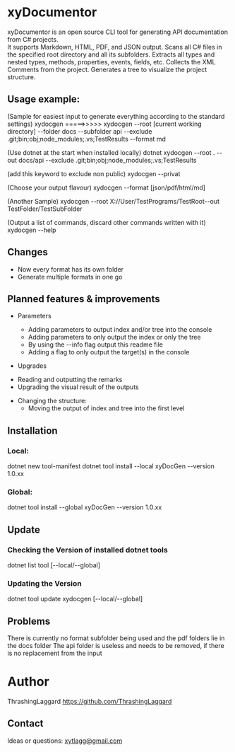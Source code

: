 # xyDocumentor

xyDocumentor is an open source CLI tool for generating API documentation from C# projects.  
It supports Markdown, HTML, PDF, and JSON output.
Scans all C# files in the specified root directory and all its subfolders.
Extracts all types and nested types, methods, properties, events, fields, etc.
Collects the XML Comments from the project.
Generates a tree to visualize the project structure.



## Usage example:

(Sample for easiest input to generate everything according to the standard settings)
xydocgen               =====>>>>>               xydocgen      --root [current working directory]     --folder docs     --subfolder api     --exclude .git;bin;obj;node_modules;.vs;TestResults     --format md     

(Use dotnet at the start when installed locally)
dotnet xydocgen --root . --out docs/api --exclude .git;bin;obj;node_modules;.vs;TestResults

(add this keyword to exclude non public)
xydocgen  --privat 

(Choose your output flavour)
xydocgen --format [json/pdf/html/md]

(Another Sample)
xydocgen --root X://User/TestPrograms/TestRoot--out TestFolder/TestSubFolder 

(Output a list of commands, discard other commands written with it)
xydocgen --help

## Changes

- Now every format has its own folder
- Generate multiple formats in one go

## Planned features & improvements

+ Parameters
  - Adding parameters to output index and/or tree into the console
  - Adding parameters to only output the index or only the tree
  - By using the --info flag output this readme file
  - Adding a flag to only output the target(s) in the console

+ Upgrades 
- Reading and outputting the remarks
- Upgrading the visual result of the outputs

+ Changing the structure:
  - Moving the output of index and tree into the first level 
  


  
## Installation

### Local:
dotnet new tool-manifest
dotnet tool install --local xyDocGen --version 1.0.xx

### Global:
dotnet tool install --global xyDocGen --version 1.0.xx


## Update

### Checking the Version of installed dotnet tools
dotnet list tool [--local/--global]

### Updating the Version
dotnet tool update xydocgen [--local/--global]


## Problems

There is currently no format subfolder being used and the pdf folders lie in the docs folder
The api folder is useless and needs to be removed, if there is no replacement from the input


# Author
ThrashingLaggard
https://github.com/ThrashingLaggard

## Contact
Ideas or questions:
xytlagg@gmail.com